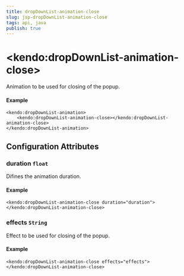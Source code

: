 ```yaml
---
title: dropDownList-animation-close
slug: jsp-dropDownList-animation-close
tags: api, java
publish: true
---
```


# \<kendo:dropDownList-animation-close\>

Animation to be used for closing of the popup.

#### Example
    <kendo:dropDownList-animation>
        <kendo:dropDownList-animation-close></kendo:dropDownList-animation-close>
    </kendo:dropDownList-animation>

## Configuration Attributes

### duration `float`

Difines the animation duration.

#### Example
    <kendo:dropDownList-animation-close duration="duration">
    </kendo:dropDownList-animation-close>

### effects `String`

Effect to be used for closing of the popup.

#### Example
    <kendo:dropDownList-animation-close effects="effects">
    </kendo:dropDownList-animation-close>

